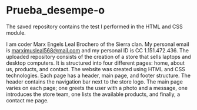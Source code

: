 # Prueba_desempe-o

The saved repository contains the test I performed in the HTML and CSS module.

I am coder Marx Engels Leal Brochero of the Sierra clan. My personal email is marximusleal568@mail.com and my personal ID is CC 1.151.472.436.
The uploaded repository consists of the creation of a store that sells laptops and desktop computers. It is structured into four different pages: home, about us, products, and contact. The website was created using HTML and CSS technologies. Each page has a header, main page, and footer structure. The header contains the navigation bar next to the store logo. The main page varies on each page; one greets the user with a photo and a message, one introduces the store team, one lists the available products, and finally, a contact me page.
